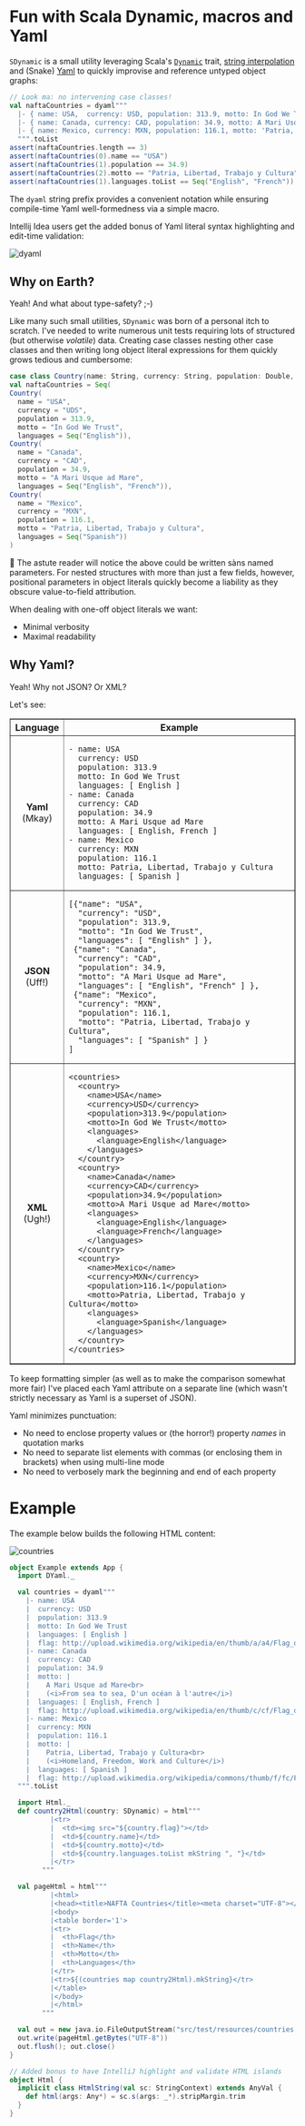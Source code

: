 # Fun with Scala Dynamic, macros and Yaml #

```SDynamic``` is a small utility leveraging Scala's [```Dynamic```](http://www.scala-lang.org/api/2.11.2/#scala.Dynamic)
trait, [string interpolation](http://docs.scala-lang.org/overviews/core/string-interpolation.html) and (Snake)
[Yaml](https://code.google.com/p/snakeyaml/) to quickly improvise and reference untyped object graphs:

```scala
// Look ma: no intervening case classes!
val naftaCountries = dyaml"""
  |- { name: USA,  currency: USD, population: 313.9, motto: In God We Trust, languages: [ English ] }
  |- { name: Canada, currency: CAD, population: 34.9, motto: A Mari Usque ad Mare, languages: [ English, French ] }
  |- { name: Mexico, currency: MXN, population: 116.1, motto: 'Patria, Libertad, Trabajo y Cultura', languages: [ Spanish ] }
  """.toList
assert(naftaCountries.length == 3)
assert(naftaCountries(0).name == "USA")
assert(naftaCountries(1).population == 34.9)
assert(naftaCountries(2).motto == "Patria, Libertad, Trabajo y Cultura")
assert(naftaCountries(1).languages.toList == Seq("English", "French"))
```

The ```dyaml``` string prefix provides a convenient notation while ensuring compile-time Yaml well-formedness via a
simple macro.

Intellij Idea users get the added bonus of Yaml literal syntax highlighting and edit-time validation:

![dyaml](src/test/resources/dyaml.png)

## Why on Earth? ##

Yeah! And what about type-safety? ;-)

Like many such small utilities, ```SDynamic``` was born of a personal itch to scratch. I've needed to write numerous unit
tests requiring lots of structured (but otherwise *volatile*) data. Creating case classes nesting other case classes and
then writing long object literal expressions for them quickly grows tedious and cumbersome:

```scala
case class Country(name: String, currency: String, population: Double, motto: String, languages: Seq[String])
val naftaCountries = Seq(
Country(
  name = "USA",
  currency = "UDS",
  population = 313.9,
  motto = "In God We Trust",
  languages = Seq("English")),
Country(
  name = "Canada",
  currency = "CAD",
  population = 34.9,
  motto = "A Mari Usque ad Mare",
  languages = Seq("English", "French")),
Country(
  name = "Mexico",
  currency = "MXN",
  population = 116.1,
  motto = "Patria, Libertad, Trabajo y Cultura",
  languages = Seq("Spanish"))
)
```

:raised_hands: The astute reader will notice the above could be written sàns named parameters. For nested structures with
more than just a few fields, however, positional parameters in object literals quickly become a liability as they obscure
value-to-field attribution.

When dealing with one-off object literals we want:

- Minimal verbosity
- Maximal readability


## Why Yaml? ##

Yeah! Why not JSON? Or XML?

Let's see:


<table border="1">
  <tr>
    <th>Language</th>
    <th>Example</th>
  </tr>
  <tr>
    <td align="center"><b>Yaml</b><br>(Mkay)</td>
    <td><pre><code>- name: USA
  currency: USD
  population: 313.9
  motto: In God We Trust
  languages: [ English ]
- name: Canada
  currency: CAD
  population: 34.9
  motto: A Mari Usque ad Mare
  languages: [ English, French ]
- name: Mexico
  currency: MXN
  population: 116.1
  motto: Patria, Libertad, Trabajo y Cultura
  languages: [ Spanish ]</code></pre></td>
  </tr>
  <tr>
    <td align="center"><b>JSON</b><br>(Uff!)</td>
    <td><pre><code>[{"name": "USA",
  "currency": "USD",
  "population": 313.9,
  "motto": "In God We Trust",
  "languages": [ "English" ] },
 {"name": "Canada",
  "currency": "CAD",
  "population": 34.9,
  "motto": "A Mari Usque ad Mare",
  "languages": [ "English", "French" ] },
 {"name": "Mexico",
  "currency": "MXN",
  "population": 116.1,
  "motto": "Patria, Libertad, Trabajo y Cultura",
  "languages": [ "Spanish" ] }
]</code></pre></td>
  </tr>
  <tr>
    <td align="center"><b>XML</b><br>(Ugh!)</td>
    <td><pre><code>&lt;countries&gt;
  &lt;country&gt;
    &lt;name&gt;USA&lt;/name&gt;
    &lt;currency&gt;USD&lt;/currency&gt;
    &lt;population&gt;313.9&lt;/population&gt;
    &lt;motto&gt;In God We Trust&lt;/motto&gt;
    &lt;languages&gt;
      &lt;language&gt;English&lt;/language&gt;
    &lt;/languages&gt;
  &lt;/country&gt;
  &lt;country&gt;
    &lt;name&gt;Canada&lt;/name&gt;
    &lt;currency&gt;CAD&lt;/currency&gt;
    &lt;population&gt;34.9&lt;/population&gt;
    &lt;motto&gt;A Mari Usque ad Mare&lt;/motto&gt;
    &lt;languages&gt;
      &lt;language&gt;English&lt;/language&gt;
      &lt;language&gt;French&lt;/language&gt;
    &lt;/languages&gt;
  &lt;/country&gt;
  &lt;country&gt;
    &lt;name&gt;Mexico&lt;/name&gt;
    &lt;currency&gt;MXN&lt;/currency&gt;
    &lt;population&gt;116.1&lt;/population&gt;
    &lt;motto&gt;Patria, Libertad, Trabajo y Cultura&lt;/motto&gt;
    &lt;languages&gt;
      &lt;language&gt;Spanish&lt;/language&gt;
    &lt;/languages&gt;
  &lt;/country&gt;
&lt;/countries&gt;</code></pre></td>
  </tr>
</table>

To keep formatting simpler (as well as to make the comparison somewhat more fair) I've placed each Yaml attribute on a
separate line (which wasn't strictly necessary as Yaml is a superset of JSON).

Yaml minimizes punctuation:

- No need to enclose property values or (the horror!) property *names* in quotation marks
- No need to separate list elements with commas (or enclosing them in brackets) when using multi-line mode
- No need to verbosely mark the beginning and end of each property

# Example #

The example below builds the following HTML content:

![countries](src/test/resources/countries.png)

```scala
object Example extends App {
  import DYaml._

  val countries = dyaml"""
    |- name: USA
    |  currency: USD
    |  population: 313.9
    |  motto: In God We Trust
    |  languages: [ English ]
    |  flag: http://upload.wikimedia.org/wikipedia/en/thumb/a/a4/Flag_of_the_United_States.svg/30px-Flag_of_the_United_States.svg.png
    |- name: Canada
    |  currency: CAD
    |  population: 34.9
    |  motto: |
    |    A Mari Usque ad Mare<br>
    |    (<i>From sea to sea, D'un océan à l'autre</i>)
    |  languages: [ English, French ]
    |  flag: http://upload.wikimedia.org/wikipedia/en/thumb/c/cf/Flag_of_Canada.svg/30px-Flag_of_Canada.svg.png
    |- name: Mexico
    |  currency: MXN
    |  population: 116.1
    |  motto: |
    |    Patria, Libertad, Trabajo y Cultura<br>
    |    (<i>Homeland, Freedom, Work and Culture</i>)
    |  languages: [ Spanish ]
    |  flag: http://upload.wikimedia.org/wikipedia/commons/thumb/f/fc/Flag_of_Mexico.svg/30px-Flag_of_Mexico.svg.png
  """.toList

  import Html._
  def country2Html(country: SDynamic) = html"""
          |<tr>
          |  <td><img src="${country.flag}"></td>
          |  <td>${country.name}</td>
          |  <td>${country.motto}</td>
          |  <td>${country.languages.toList mkString ", "}</td>
          |</tr>
        """

  val pageHtml = html"""
          |<html>
          |<head><title>NAFTA Countries</title><meta charset="UTF-8"></head>
          |<body>
          |<table border='1'>
          |<tr>
          |  <th>Flag</th>
          |  <th>Name</th>
          |  <th>Motto</th>
          |  <th>Languages</th>
          |</tr>
          |<tr>${(countries map country2Html).mkString}</tr>
          |</table>
          |</body>
          |</html>
        """

  val out = new java.io.FileOutputStream("src/test/resources/countries.html")
  out.write(pageHtml.getBytes("UTF-8"))
  out.flush(); out.close()
}

// Added bonus to have IntelliJ highlight and validate HTML islands
object Html {
  implicit class HtmlString(val sc: StringContext) extends AnyVal {
    def html(args: Any*) = sc.s(args: _*).stripMargin.trim
  }
}
```

 